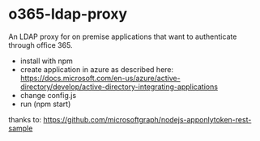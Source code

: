 # o365-ldap-proxy
An LDAP proxy for on premise applications that want to authenticate through office 365.

- install with npm
- create application in azure as described here: https://docs.microsoft.com/en-us/azure/active-directory/develop/active-directory-integrating-applications
- change config.js
- run (npm start)

thanks to:
https://github.com/microsoftgraph/nodejs-apponlytoken-rest-sample
